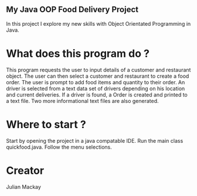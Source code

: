 ## My Java OOP Food Delivery Project
In this project I explore my new skills with Object Orientated Programming in Java. 
# What does this program do ?
This program requests the user to input details of a customer and restaurant object.
The user can then select a customer and restaurant to create a food order.
The user is prompt to add food items and quantity to their order.
An driver is selected from a text data set of drivers depending on his location and current deliveries.
If a driver is found, a Order is created and printed to a text file.
Two more informational text files are also generated.
# Where to start ?
Start by opening the project in a java compatable IDE.
Run the main class quickfood.java.
Follow the menu selections.
# Creator
Julian Mackay
